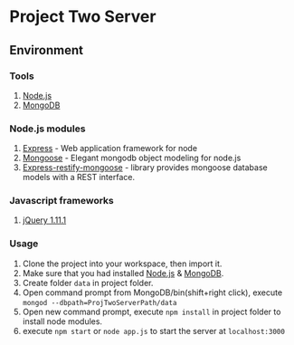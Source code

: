 # Project Two Server

## Environment

### Tools

1. [Node.js](http://nodejs.org)
2. [MongoDB](http://www.mongodb.org/)

### Node.js modules

1. [Express](http://expressjs.com) - Web application framework for node
2. [Mongoose](http://mongoosejs.com/) - Elegant mongodb object modeling for node.js
3. [Express-restify-mongoose](https://github.com/florianholzapfel/express-restify-mongoose) - library provides mongoose database models with a REST interface.

### Javascript frameworks

1. [jQuery 1.11.1](http://jquery.com)

### Usage

1. Clone the project into your workspace, then import it.
2. Make sure that you had installed [Node.js](http://nodejs.org) & [MongoDB](http://www.mongodb.org/).
3. Create folder `data` in project folder.
4. Open command prompt from MongoDB/bin(shift+right click), execute `mongod --dbpath=ProjTwoServerPath/data`
5. Open new command prompt, execute `npm install` in project folder to install node modules.
6. execute `npm start` or `node app.js` to start the server at `localhost:3000`
